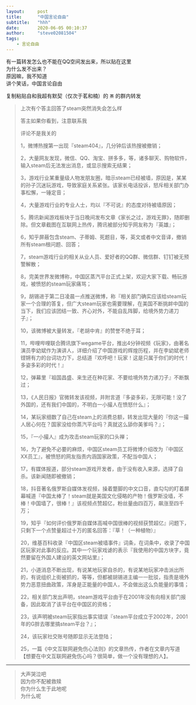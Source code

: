 ```yaml
---
layout:     post
title:      "中国言论自由"
subtitle:   "hhh"
date:       2020-06-05 00:10:37
author:     "steve02081504"
tags: 
    - 言论自由 
---
```


有一篇转发怎么也不能在QQ空间发出来，所以贴在这里  
为什么发不出来？  
原因嘛，我不知道  
讲个笑话，中国言论自由  

复制粘贴自和我超有默契（仅次于茗和楠）的 `茶` 的群内转发  


> 上次有个答主回答了steam突然消失会怎么样  
> 
> 答主如果你看到，注意联系我  
> 
> 评论不是我关的  
> 
> 
> 1，微博热搜第一出现『steam404』，几分钟后该热搜被撤销；
> 
> 
> 2，大量网友发现，微信、QQ、淘宝、拼多多，等，诸多聊天、购物软件，输入steam后无法发出消息，或显示搜索无结果；
> 
> 
> 3，游戏行业某重量级人物发朋友圈，暗示steam已经被墙，原因是，某某的孙子沉迷玩游戏，导致家庭关系紧张。该家长电话投诉，怒斥相关部门办事松懈，一锤定音；
> 
> 
> 4，大量游戏行业的专业人士，均以『不可说』的态度对待被墙原因；
> 
> 
> 5，腾讯新闻游戏板块于当日晚间发布文章《家长之过，游戏无罪》，随即删除。但文章截图在互联网上热传，腾讯被部分知乎网友称为『英雄』；
> 
> 
> 6，知乎屏蔽包含steam、子蒂姆、死题目，等，英文或者中文音译，撤销所有steam根问题、回答；
> 
> 
> 7，steam游戏行业的相关从业人员、爱好者的QQ群、微信群、钉钉被无预警解散；
> 
> 
> 8，完美世界发微博称，中国区蒸汽平台正式上架，欢迎大家下载、畅玩游戏，被愤怒的steam玩家痛骂；
> 
> 
> 9，胡锡进于第二日凌晨一点推送微博，称『相关部门确实应该给steam玩家一个合理的答复，但广大steam玩家也需要理解，在美国不断挑衅中国的当下，我们应该团结一致、齐心对外，不能自乱阵脚，给境外势力递刀子』；
> 
> 
> 10，该微博被大量转发，『老胡中肯』的赞誉不绝于耳；
> 
> 
> 11，哔哩哔哩联合腾讯旗下wegame平台，推出4分钟视频《玩家》，由著名演员李幼斌作为演讲人，详细介绍了中国游戏的辉煌历程，并在李幼斌老师铿锵有力的台词功力下，总结道『欢呼吧！玩家！这是只属于你们的时代！多姿多彩的时代！』
> 
> 
> 12，弹幕里『祖国昌盛、来生还在种花家、不要给境外势力递刀子』不断飘过；
> 
> 
> 13，《人民日报》官微转发该视频，并附言道『多姿多彩，无限可能！没了外国的，还有我们中国的，不明白一小撮人在愤怒什么』；
> 
> 
> 14，某玩家细数了自己在steam上的消费总额，转发出现大量的『你这一撮人居心何在？国家没给你蒸汽平台吗？真就这么舔你美爹吗？』；
> 
> 
> 15，『一小撮人』成为攻击steam玩家的口头禅；
> 
> 
> 16，为了避免不必要的麻烦，中国区steam员工将微博介绍改为『中国区XX员工』，被愤怒的网友指责内涵国家政策，不配当中国人；
> 
> 
> 17，有媒体报道，部分steam游戏开发者，由于没有收入来源，选择了自杀。该新闻随即被撤销；
> 
> 
> 18，抖音著名俄罗斯自媒体发视频，操着蹩脚的中文口音，直勾勾的盯着屏幕喊道『中国太棒了！steam就是美国文化侵略的产物！俄罗斯没墙，不棒！中国墙了，很棒！』该视频点赞超亿，粉丝量由四百万，飙涨至四千万；
> 
> 
> 19，知乎『如何评价俄罗斯自媒体高喊中国很棒的视频获赞超亿』问题下，只剩下一个点赞量超过十万的匿名回答：『草！（一种植物）』
> 
> 
> 20，维基百科收录『中国区steam被墙事件』词条，在词条中，收录了中国区玩家对此事的反应。其中一个玩家戏谑的表示『我使用的中国方块字，竟然要留在外国人建设的英文网站里』；
> 
> 
> 21，小道消息不断出现，有说某地玩家自杀的，有说某地玩家冲击派出所的，有说组织上街被抓的，等等，但都被胡锡进主编一一批驳，指责是境外势力恶意扭曲政策，浑身是正能量的中国人，不会做出这么负能量的事情；
> 
> 
> 22，相关部门发出声明，steam游戏平台由于在2001年没有向相关部门报备，因此取消了该平台在中国区的资格；
> 
> 
> 23，该声明被steam玩家指出事实错误『steam平台成立于2002年，2001年的G胖去哪里搞steam平台？』；
> 
> 
> 24，该玩家社交账号随即显示无法登陆；
> 
> 
> 25，一篇《中文互联网避免伤心法则》的文章热传，作者在文章内写道【想要在中文互联网避免伤心吗？很简单，做一个没有理想的人】。
> 


______

>大声哭泣吧  
>因为你不配被救赎  
>你为什么生于此地呢  
>为什么呢  
